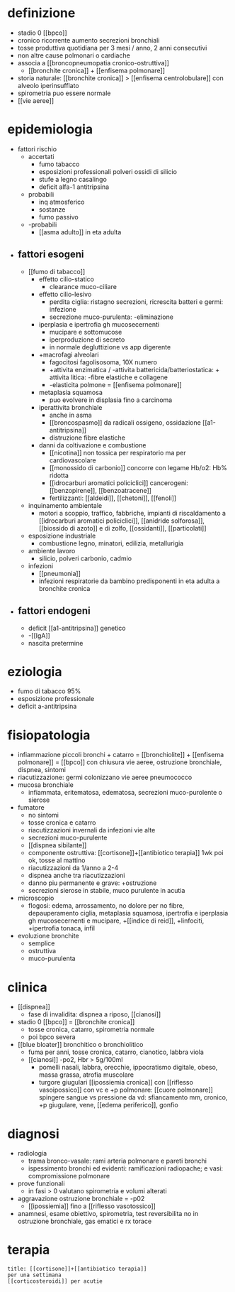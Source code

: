 # definizione
- stadio 0 [[bpco]]
- cronico ricorrente aumento secrezioni bronchiali
- tosse produttiva quotidiana per 3 mesi / anno, 2 anni consecutivi
- non altre cause polmonari o cardiache
- associa a [[broncopneumopatia cronico-ostruttiva]]
	- [[bronchite cronica]] + [[enfisema polmonare]]
- storia naturale: [[bronchite cronica]] > [[enfisema centrolobulare]] con alveolo iperinsufflato
- spirometria puo essere normale
- [[vie aeree]]

# epidemiologia
- fattori rischio
	- accertati
		- fumo tabacco
		- esposizioni professionali polveri ossidi di silicio
		- stufe a legno casalingo
		- deficit alfa-1 antitripsina
	- probabili
		- inq atmosferico
		- sostanze
		- fumo passivo
	- -probabili
		- [[asma adulto]] in eta adulta
- ## fattori esogeni
	- [[fumo di tabacco]]
		- effetto cilio-statico
			- clearance muco-ciliare
		- effetto cilio-lesivo
			- perdita ciglia: ristagno secrezioni, ricrescita batteri e germi: infezione
			- secrezione muco-purulenta: -eliminazione
		- iperplasia e ipertrofia gh mucosecernenti
			- mucipare e sottomucose
			- iperproduzione di secreto
			- in normale degluttizione vs app digerente
		- +macrofagi alveolari
			- fagocitosi fagolisosoma, 10X numero
			- +attivita enzimatica / -attivita battericida/batteriostatica: + attivita litica: -fibre elastiche e collagene
			- -elasticita polmone = [[enfisema polmonare]]
		- metaplasia squamosa
			- puo evolvere in displasia fino a carcinoma
		- iperattivita bronchiale
			- anche in asma
			- [[broncospasmo]] da radicali ossigeno, ossidazione [[a1-antitripsina]]
			- distruzione fibre elastiche
		- danni da coltivazione e combustione
			- [[nicotina]] non tossica per respiratorio ma per cardiovascolare
			- [[monossido di carbonio]] concorre con legame Hb/o2: Hb% ridotta
			- [[idrocarburi aromatici policiclici]] cancerogeni: [[benzopirene]], [[benzoatracene]]
			- fertilizzanti: [[aldeidi]], [[chetoni]], [[fenoli]]
	- inquinamento ambientale
		- motori a scoppio, traffico, fabbriche, impianti di riscaldamento a [[idrocarburi aromatici policiclici]], [[anidride solforosa]], [[biossido di azoto]] e di zolfo, [[ossidanti]], [[particolati]]
	- esposizione industriale
		- combustione legno, minatori, edilizia, metallurigia
	- ambiente lavoro
		- silicio, polveri carbonio, cadmio
	- infezioni
		- [[pneumonia]]
		- infezioni respiratorie da bambino predisponenti in eta adulta a bronchite cronica
- ## fattori endogeni
	- deficit [[a1-antitripsina]] genetico
	- -[[IgA]]
	- nascita pretermine

# eziologia
- fumo di tabacco 95%
- esposizione professionale
- deficit a-antitripsina

# fisiopatologia
- infiammazione piccoli bronchi + catarro = [[bronchiolite]] +  [[enfisema polmonare]] = [[bpco]] con chiusura vie aeree, ostruzione bronchiale, dispnea, sintomi
- riacutizzazione: germi colonizzano vie aeree pneumococco
- mucosa bronchiale
	- infiammata, eritematosa, edematosa, secrezioni muco-purolente o sierose
- fumatore
	- no sintomi
	- tosse cronica e catarro
	- riacutizzazioni invernali da infezioni vie alte
	- secrezioni muco-purulente
	- [[dispnea sibilante]]
	- componente ostruttiva: [[cortisone]]+[[antibiotico terapia]] 1wk poi ok, tosse al mattino
	- riacutizzazioni da 1/anno a 2-4
	- dispnea anche tra riacutizzazioni
	- danno piu permanente e grave: +ostruzione
	- secrezioni sierose in stabile, muco purulente in acutia
- microscopio
	- flogosi: edema, arrossamento, no dolore per no fibre, depauperamento ciglia, metaplasia squamosa, ipertrofia e iperplasia gh mucosecernenti e mucipare, +[[indice di reid]], +linfociti, +ipertrofia tonaca, infil
- evoluzione bronchite
	- semplice
	- ostruttiva
	- muco-purulenta

# clinica
- [[dispnea]]
	- fase di invalidita: dispnea a riposo, [[cianosi]]
- stadio 0 [[bpco]] = [[bronchite cronica]]
	- tosse cronica, catarro, spirometria normale
	- poi bpco severa
- [[blue bloater]] bronchitico o bronchiolitico
	- fuma per anni, tosse cronica, catarro, cianotico, labbra viola
	- [[cianosi]] -po2, Hbr > 5g/100ml
		- pomelli nasali, labbra, orecchie, ippocratismo digitale, obeso, massa grassa, atrofia muscolare
		- turgore giugulari [[ipossiemia cronica]] con [[riflesso vasoipossico]] con vc e +p polmonare: [[cuore polmonare]] spingere sangue vs pressione da vd: sfiancamento mm, cronico, +p giugulare, vene, [[edema periferico]], gonfio

# diagnosi
- radiologia
	- trama bronco-vasale: rami arteria polmonare e pareti bronchi
	- ispessimento bronchi ed evidenti: ramificazioni radiopache; e vasi: compromissione polmonare
- prove funzionali
	- in fasi > 0 valutano spirometria e volumi alterati
- aggravazione ostruzione bronchiale = -p02
	- [[ipossiemia]] fino a [[riflesso vasotossico]]
- anamnesi, esame obiettivo, spirometria, test reversibilita no in ostruzione bronchiale, gas ematici e rx torace

# terapia
```ad-golden-standard
title: [[cortisone]]+[[antibiotico terapia]]
per una settimana
[[corticosteroidi]] per acutie
```